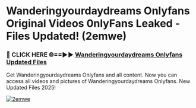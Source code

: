 # Wanderingyourdaydreams Onlyfans Original Videos 0nlyFans Leaked - Files Updated! (2emwe)

<h3>🔴 CLICK HERE 🌐==►► <a href="https://tinyurl.com/2m67pmp6" rel="nofollow">Wanderingyourdaydreams Onlyfans Updated Files</a></h3>

Get Wanderingyourdaydreams Onlyfans and all content. Now you can access all videos and pictures of Wanderingyourdaydreams Onlyfans. New Updated Files 2025!

[![2emwe](https://i.imgur.com/H4QAA4z.gif)](https://tinyurl.com/2m67pmp6)